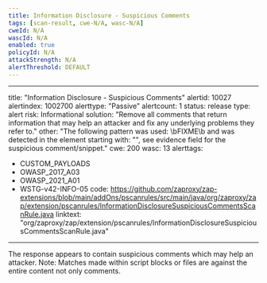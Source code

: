 ```yaml
---
title: Information Disclosure - Suspicious Comments
tags: [scan-result, cwe-N/A, wasc-N/A]
cweId: N/A
wascId: N/A
enabled: true
policyId: N/A
attackStrength: N/A
alertThreshold: DEFAULT
---
```


---
title: "Information Disclosure - Suspicious Comments"
alertid: 10027
alertindex: 1002700
alerttype: "Passive"
alertcount: 1
status: release
type: alert
risk: Informational
solution: "Remove all comments that return information that may help an attacker and fix any underlying problems they refer to."
other: "The following pattern was used: \\bFIXME\\b and was detected in the element starting with: \"<!-- FixMe: cookie: root=true; Secure -->\", see evidence field for the suspicious comment/snippet."
cwe: 200
wasc: 13
alerttags: 
  - CUSTOM_PAYLOADS
  - OWASP_2017_A03
  - OWASP_2021_A01
  - WSTG-v42-INFO-05
code: https://github.com/zaproxy/zap-extensions/blob/main/addOns/pscanrules/src/main/java/org/zaproxy/zap/extension/pscanrules/InformationDisclosureSuspiciousCommentsScanRule.java
linktext: "org/zaproxy/zap/extension/pscanrules/InformationDisclosureSuspiciousCommentsScanRule.java"
---
The response appears to contain suspicious comments which may help an attacker. Note: Matches made within script blocks or files are against the entire content not only comments.
